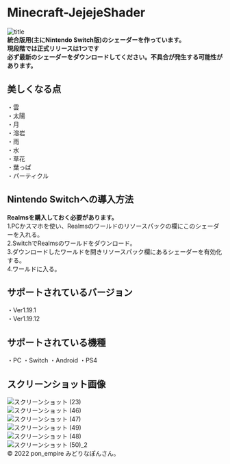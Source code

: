# Minecraft-JejejeShader
![title](https://user-images.githubusercontent.com/87007186/174525515-d4fb6a19-7c2b-44b7-adf1-8403e0c3614b.png)  
**統合版用(主にNintendo Switch版)のシェーダーを作っています。  
現段階では正式リリースは1つです**  
**必ず最新のシェーダーをダウンロードしてください。不具合が発生する可能性があります。**
## 美しくなる点
・雲  
・太陽  
・月  
・溶岩  
・雨  
・水  
・草花  
・葉っぱ  
・パーティクル
## Nintendo Switchへの導入方法
**Realmsを購入しておく必要があります。**  
1.PCかスマホを使い、Realmsのワールドのリソースパックの欄にこのシェーダーを入れる。  
2.SwitchでRealmsのワールドをダウンロード。    
3.ダウンロードしたワールドを開きリソースパック欄にあるシェーダーを有効化する。  
4.ワールドに入る。
## サポートされているバージョン
・Ver1.19.1  
・Ver1.19.12
## サポートされている機種
・PC ・Switch ・Android ・PS4
## スクリーンショット画像  
![スクリーンショット (23)](https://user-images.githubusercontent.com/87007186/174552016-932561cd-3064-4726-8781-d8d9daecbc1d.png)  
![スクリーンショット (46)](https://user-images.githubusercontent.com/87007186/174758316-cb818a46-cfc1-41d4-8195-8f8f20bbd6f8.png)  
![スクリーンショット (47)](https://user-images.githubusercontent.com/87007186/174758376-1e706bd5-ae56-4655-8e30-1ff59e90576a.png)  
![スクリーンショット (49)](https://user-images.githubusercontent.com/87007186/174758407-32e8eca0-d9b2-444b-9ce2-43c90000d306.png)  
![スクリーンショット (48)](https://user-images.githubusercontent.com/87007186/174758426-e478d1f2-76d2-4ccd-96a9-4995b699ab35.png)  
![スクリーンショット (50)_2](https://user-images.githubusercontent.com/87007186/174758453-367c6651-a18d-4f05-aebd-dffb9f1e5543.png)  
© 2022 pon_empire みどりなぽんさん。
